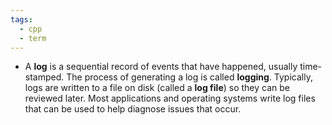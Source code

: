 ```yaml
---
tags:
  - cpp
  - term
---
```


- A **log** is a sequential record of events that have happened, usually time-stamped. The process of generating a log is called **logging**. Typically, logs are written to a file on disk (called a **log file**) so they can be reviewed later. Most applications and operating systems write log files that can be used to help diagnose issues that occur.